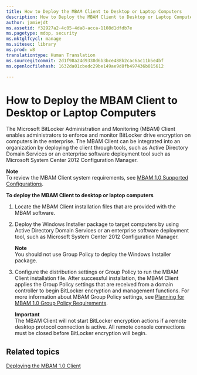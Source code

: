 ```yaml
---
title: How to Deploy the MBAM Client to Desktop or Laptop Computers
description: How to Deploy the MBAM Client to Desktop or Laptop Computers
author: jamiejdt
ms.assetid: f32927a2-4c05-4da8-acca-1108d1dfdb7e
ms.pagetype: mdop, security
ms.mktglfcycl: manage
ms.sitesec: library
ms.prod: w8
translationtype: Human Translation
ms.sourcegitcommit: 2d1f98a24d9330d6b3bce488b2cac6ac11b5e4bf
ms.openlocfilehash: 1632da01cbedc29be149ae9d8fb497436b015612

---
```



# How to Deploy the MBAM Client to Desktop or Laptop Computers


The Microsoft BitLocker Administration and Monitoring (MBAM) Client enables administrators to enforce and monitor BitLocker drive encryption on computers in the enterprise. The MBAM Client can be integrated into an organization by deploying the client through tools, such as Active Directory Domain Services or an enterprise software deployment tool such as Microsoft System Center 2012 Configuration Manager.

**Note**  
To review the MBAM Client system requirements, see [MBAM 1.0 Supported Configurations](mbam-10-supported-configurations.md).

 

**To deploy the MBAM Client to desktop or laptop computers**

1.  Locate the MBAM Client installation files that are provided with the MBAM software.

2.  Deploy the Windows Installer package to target computers by using Active Directory Domain Services or an enterprise software deployment tool, such as Microsoft System Center 2012 Configuration Manager.

    **Note**  
    You should not use Group Policy to deploy the Windows Installer package.

     

3.  Configure the distribution settings or Group Policy to run the MBAM Client installation file. After successful installation, the MBAM Client applies the Group Policy settings that are received from a domain controller to begin BitLocker encryption and management functions. For more information about MBAM Group Policy settings, see [Planning for MBAM 1.0 Group Policy Requirements](planning-for-mbam-10-group-policy-requirements.md).

    **Important**  
    The MBAM Client will not start BitLocker encryption actions if a remote desktop protocol connection is active. All remote console connections must be closed before BitLocker encryption will begin.

     

## Related topics


[Deploying the MBAM 1.0 Client](deploying-the-mbam-10-client.md)

 

 








<!--HONumber=Jun16_HO4-->



